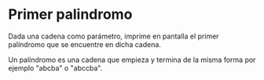 # Primer palindromo

Dada una cadena como parámetro, imprime en pantalla el primer palíndromo que
se encuentre en dicha cadena.

Un palíndromo es una cadena que empieza y termina de la misma forma por
ejemplo "abcba" o "abccba".
